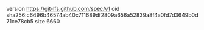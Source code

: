 version https://git-lfs.github.com/spec/v1
oid sha256:c6496b46574ab40c711689df2809a656a52839a8f4a0fd7d3649b0d71ce78cb5
size 6660
